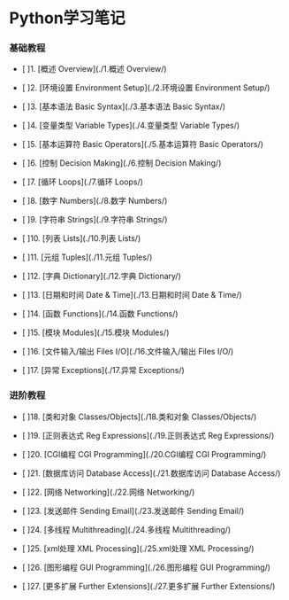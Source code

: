 # Python学习笔记

### 基础教程

- [ ]1. [概述 Overview](./1.概述 Overview/)

- [ ]2. [环境设置 Environment Setup](./2.环境设置 Environment Setup/)

- [ ]3. [基本语法 Basic Syntax](./3.基本语法 Basic Syntax/)

- [ ]4. [变量类型 Variable Types](./4.变量类型 Variable Types/)

- [ ]5. [基本运算符 Basic Operators](./5.基本运算符 Basic Operators/)

- [ ]6. [控制 Decision Making](./6.控制 Decision Making/)

- [ ]7. [循环 Loops](./7.循环 Loops/)

- [ ]8. [数字 Numbers](./8.数字 Numbers/)

- [ ]9. [字符串 Strings](./9.字符串 Strings/)

- [ ]10. [列表 Lists](./10.列表 Lists/)

- [ ]11. [元组 Tuples](./11.元组 Tuples/)

- [ ]12. [字典 Dictionary](./12.字典 Dictionary/)

- [ ]13. [日期和时间 Date & Time](./13.日期和时间 Date & Time/)

- [ ]14. [函数 Functions](./14.函数 Functions/)

- [ ]15. [模块 Modules](./15.模块 Modules/)

- [ ]16. [文件输入/输出 Files I/O](./16.文件输入/输出 Files I/O/)

- [ ]17. [异常 Exceptions](./17.异常 Exceptions/)


### 进阶教程
- [ ]18. [类和对象 Classes/Objects](./18.类和对象 Classes/Objects/)

- [ ]19. [正则表达式 Reg Expressions](./19.正则表达式 Reg Expressions/)

- [ ]20. [CGI编程 CGI Programming](./20.CGI编程 CGI Programming/)

- [ ]21. [数据库访问 Database Access](./21.数据库访问 Database Access/)

- [ ]22. [网络 Networking](./22.网络 Networking/)

- [ ]23. [发送邮件 Sending Email](./23.发送邮件 Sending Email/)

- [ ]24. [多线程 Multithreading](./24.多线程 Multithreading/)

- [ ]25. [xml处理 XML Processing](./25.xml处理 XML Processing/)

- [ ]26. [图形编程 GUI Programming](./26.图形编程 GUI Programming/)

- [ ]27. [更多扩展 Further Extensions](./27.更多扩展 Further Extensions/)
